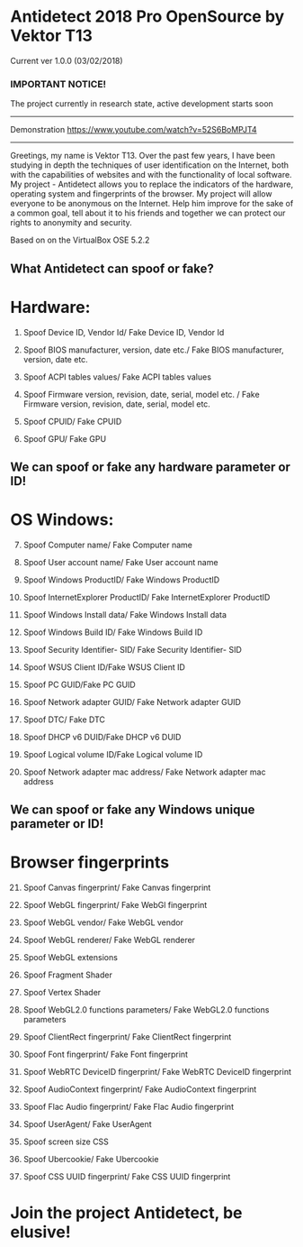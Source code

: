 # Antidetect 2018 Pro OpenSource by Vektor T13

Current ver 1.0.0 (03/02/2018)

### IMPORTANT NOTICE!

The project currently in research state, active development starts soon

*********************************************************
Demonstration https://www.youtube.com/watch?v=52S6BoMPJT4
*********************************************************

Greetings, my name is Vektor T13.
Over the past few years, I have been studying in depth the techniques of user identification on the Internet, both with the capabilities of websites and with the functionality of local software.
My project - Antidetect allows you to replace the indicators of the hardware, operating system and fingerprints of the browser.
My project will allow everyone to be anonymous on the Internet.
Help him improve for the sake of a common goal, tell about it to his friends and together we can protect our rights to anonymity and security.

Based on on the VirtualBox OSE 5.2.2

What Antidetect can spoof or fake?
-
# Hardware:
1. Spoof Device ID, Vendor Id/ Fake Device ID, Vendor Id

2. Spoof BIOS manufacturer, version, date etc./ Fake BIOS manufacturer, version, date etc.

3. Spoof ACPI tables values/ Fake ACPI tables values

4. Spoof Firmware version, revision, date, serial, model etc. / Fake Firmware version, revision, date, serial, model etc.

5. Spoof CPUID/ Fake CPUID

6. Spoof GPU/ Fake GPU


We can spoof or fake any hardware parameter or ID!
-
# OS Windows:
7. Spoof Computer name/ Fake Computer name

8. Spoof User account name/ Fake User account name

9. Spoof Windows ProductID/ Fake Windows ProductID

10. Spoof InternetExplorer ProductID/ Fake InternetExplorer ProductID

11. Spoof Windows Install data/ Fake Windows Install data

12. Spoof Windows Build ID/ Fake Windows Build ID

13. Spoof Security Identifier- SID/ Fake Security Identifier- SID

14. Spoof WSUS Client ID/Fake WSUS Client ID

15. Spoof PC GUID/Fake PC GUID

16. Spoof Network adapter GUID/ Fake Network adapter GUID

17. Spoof DTC/ Fake DTC

18. Spoof DHCP v6 DUID/Fake DHCP v6 DUID

19. Spoof Logical volume ID/Fake Logical volume ID

20. Spoof Network adapter mac address/ Fake Network adapter mac address

We can spoof or fake any Windows unique parameter or ID!
-
# Browser fingerprints
21. Spoof Canvas fingerprint/ Fake Canvas fingerprint

22. Spoof WebGL fingerprint/ Fake WebGl fingerprint

23. Spoof WebGL vendor/ Fake WebGL vendor

24. Spoof WebGL renderer/ Fake WebGL renderer

25. Spoof WebGL extensions

26. Spoof Fragment Shader

27. Spoof Vertex Shader

28. Spoof WebGL2.0 functions parameters/ Fake WebGL2.0 functions parameters

29. Spoof ClientRect fingerprint/ Fake ClientRect fingerprint

30. Spoof Font fingerprint/ Fake Font fingerprint

31. Spoof WebRTC DeviceID fingerprint/ Fake WebRTC DeviceID fingerprint

32. Spoof AudioContext fingerprint/ Fake AudioContext fingerprint

33. Spoof Flac Audio fingerprint/ Fake Flac Audio fingerprint

34. Spoof UserAgent/ Fake UserAgent

35. Spoof screen size CSS

36. Spoof Ubercookie/ Fake Ubercookie

37. Spoof CSS UUID fingerprint/ Fake CSS UUID fingerprint


# Join the project Antidetect, be elusive!
